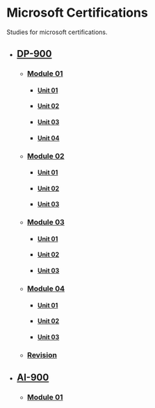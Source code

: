 # Microsoft Certifications
Studies for microsoft certifications.

- ## [DP-900](dp-900/README.md)
  - ### [Module 01](dp-900/module-01/README.md)
    - #### [Unit 01](dp-900/module-01/unit-01/README.md)
    - #### [Unit 02](dp-900/module-01/unit-02/README.md)
    - #### [Unit 03](dp-900/module-01/unit-03/README.md)
    - #### [Unit 04](dp-900/module-01/unit-04/README.md)

  - ### [Module 02](dp-900/module-02/README.md)
    - #### [Unit 01](dp-900/module-02/unit-01/README.md)
    - #### [Unit 02](dp-900/module-02/unit-02/README.md)
    - #### [Unit 03](dp-900/module-02/unit-03/README.md)

  - ### [Module 03](dp-900/module-03/README.md)
    - #### [Unit 01](dp-900/module-03/unit-01/README.md)
    - #### [Unit 02](dp-900/module-03/unit-02/README.md)
    - #### [Unit 03](dp-900/module-03/unit-03/README.md)

  - ### [Module 04](dp-900/module-04/README.md)
    - #### [Unit 01](dp-900/module-04/unit-01/README.md)
    - #### [Unit 02](dp-900/module-04/unit-02/README.md)
    - #### [Unit 03](dp-900/module-04/unit-03/README.md)
    
  - ### [Revision](dp-900/revision/README.md)
  
- ## [AI-900](ai-900/README.md)
  - ### [Module 01](ai-900/module-01/README.md)
